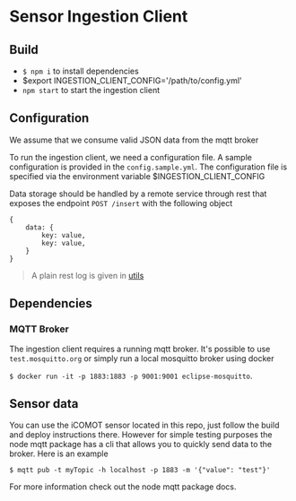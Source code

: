 # Sensor Ingestion Client

## Build
* `$ npm i` to install dependencies
* $export INGESTION_CLIENT_CONFIG='/path/to/config.yml' 
* `npm start` to start the ingestion client

## Configuration

We assume that we consume valid JSON data from the mqtt broker


To run the ingestion client, we need a configuration file. A sample configuration is provided in the `config.sample.yml`. The configuration file is specified via the environment variable $INGESTION_CLIENT_CONFIG

Data storage should be handled by a remote service through rest that exposes
the endpoint `POST /insert` with the following object 

```
{
    data: {
        key: value,
        key: value,
    }
}
```
>A plain rest log is given in [utils](../../utils/plain_rest.py)

## Dependencies
### MQTT Broker
The ingestion client requires a running mqtt broker. It's possible to use `test.mosquitto.org` or simply run a local mosquitto broker using docker 

`$ docker run -it -p 1883:1883 -p 9001:9001 eclipse-mosquitto`.

## Sensor data
You can use the iCOMOT sensor located in this repo, just follow the build and deploy instructions there. However for simple testing purposes the node mqtt package has a cli that allows you to quickly send data to the broker. Here is an example 

`$ mqtt pub -t myTopic -h localhost -p 1883 -m '{"value": "test"}'` 

For more information check out the node mqtt package docs.
